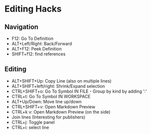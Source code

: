 # Editing Hacks

## Navigation
-  F12: Go To Definition
-  ALT+Left/Right: Back/Forward
-  ALT+F12: Peek Definition
-  SHIFT+f12: find references

## Editing
- ALT+SHIFT+Up: Copy Line (also on multiple lines)
- ALT+SHIFT+left/right: Shrink/Expand selection
- CTRL+SHIFT+o: Go To Symbol IN FILE - Group by kind by adding ':'
- CTRL+t: Go To Symbol IN WORKSPACE
- ALT+Up/Down: Move line up/down
- CTRL+SHIFT+v: Open Markdown Preview
- CTRL+k v: Open Markdown Preview (on the side)
- Join lines (Interesting for publishers)
- CTRL+j: Toggle panel
- CTRL+i: select line
